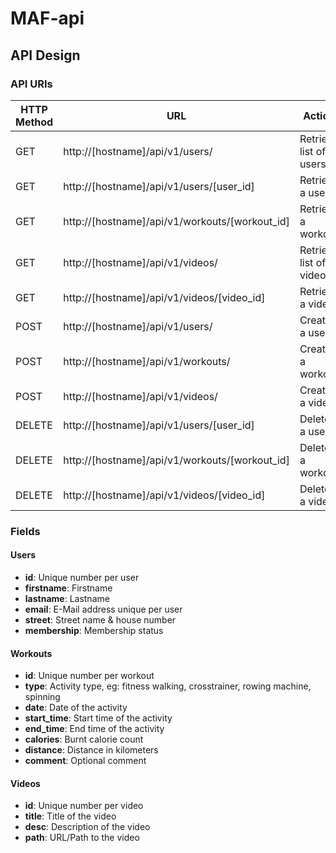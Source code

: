 # MAF-api

## API Design
### API URIs
| HTTP Method | URL | Action |
| ------------- | ------------- | ------------- |
| GET | http://[hostname]/api/v1/users/ | Retrieve list of users |
| GET | http://[hostname]/api/v1/users/[user_id] | Retrieve a user |
| GET | http://[hostname]/api/v1/workouts/[workout_id] | Retrieve a workout |
| GET | http://[hostname]/api/v1/videos/ | Retrieve list of videos |
| GET | http://[hostname]/api/v1/videos/[video_id] | Retrieve a video |
| POST | http://[hostname]/api/v1/users/ | Create a user |
| POST | http://[hostname]/api/v1/workouts/ | Create a workout |
| POST | http://[hostname]/api/v1/videos/ | Create a video |
| DELETE | http://[hostname]/api/v1/users/[user_id] | Delete a user |
| DELETE | http://[hostname]/api/v1/workouts/[workout_id] | Delete a workout |
| DELETE | http://[hostname]/api/v1/videos/[video_id] | Delete a video |

### Fields
#### Users
* **id**: Unique number per user
* **firstname**: Firstname
* **lastname**: Lastname
* **email**: E-Mail address unique per user
* **street**: Street name & house number
* **membership**: Membership status

#### Workouts
* **id**: Unique number per workout
* **type**: Activity type, eg: fitness walking, crosstrainer, rowing machine, spinning
* **date**: Date of the activity
* **start_time**: Start time of the activity
* **end_time**: End time of the activity
* **calories**: Burnt calorie count
* **distance**: Distance in kilometers
* **comment**: Optional comment

#### Videos
* **id**: Unique number per video
* **title**: Title of the video
* **desc**: Description of the video
* **path**: URL/Path to the video